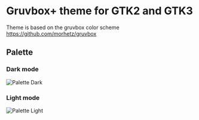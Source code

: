 # Gruvbox+ theme for GTK2 and GTK3

Theme is based on the gruvbox color scheme https://github.com/morhetz/gruvbox

Palette
-------

### Dark mode

![Palette Dark](http://i.imgur.com/wa666xg.png)

### Light mode

![Palette Light](http://i.imgur.com/49qKyYW.png)
